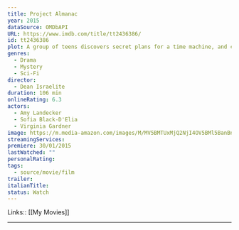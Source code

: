 ```yaml
---
title: Project Almanac
year: 2015
dataSource: OMDbAPI
URL: https://www.imdb.com/title/tt2436386/
id: tt2436386
plot: A group of teens discovers secret plans for a time machine, and construct one. However, things start to get out of control.
genres:
  - Drama
  - Mystery
  - Sci-Fi
director:
  - Dean Israelite
duration: 106 min
onlineRating: 6.3
actors:
  - Amy Landecker
  - Sofia Black-D'Elia
  - Virginia Gardner
image: https://m.media-amazon.com/images/M/MV5BMTUxMjQ2NjI4OV5BMl5BanBnXkFtZTgwODc2NjUwNDE@._V1_SX300.jpg
streamingServices: 
premiere: 30/01/2015
lastWatched: ""
personalRating: 
tags:
  - source/movie/film
trailer: 
italianTitle: 
status: Watch
---
```

Links:: [[My Movies]]

---

